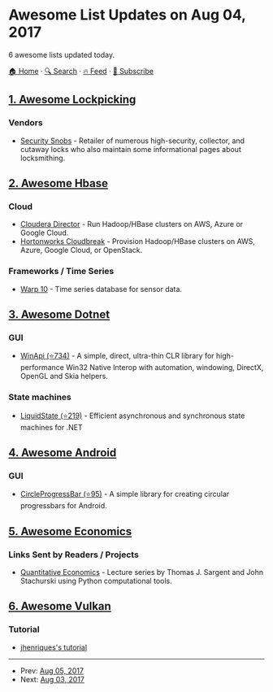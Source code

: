 # Awesome List Updates on Aug 04, 2017

6 awesome lists updated today.

[🏠 Home](/README.md) · [🔍 Search](https://www.trackawesomelist.com/search/) · [🔥 Feed](https://www.trackawesomelist.com/rss.xml) · [📮 Subscribe](https://trackawesomelist.us17.list-manage.com/subscribe?u=d2f0117aa829c83a63ec63c2f&id=36a103854c)



## [1. Awesome Lockpicking](/content/fabacab/awesome-lockpicking/README.md)

### Vendors

*   [Security Snobs](https://securitysnobs.com/) - Retailer of numerous high-security, collector, and cutaway locks who also maintain some informational pages about locksmithing.

## [2. Awesome Hbase](/content/rayokota/awesome-hbase/README.md)

### Cloud

*   [Cloudera Director](https://www.cloudera.com/products/product-components/cloudera-director.html) - Run Hadoop/HBase clusters on AWS, Azure or Google Cloud.
*   [Hortonworks Cloudbreak](https://hortonworks.com/open-source/cloudbreak/) - Provision Hadoop/HBase clusters on AWS, Azure, Google Cloud, or OpenStack.

### Frameworks / Time Series

*   [Warp 10](http://www.warp10.io) - Time series database for sensor data.

## [3. Awesome Dotnet](/content/quozd/awesome-dotnet/README.md)

### GUI

*   [WinApi (⭐734)](https://github.com/prasannavl/WinApi) - A simple, direct, ultra-thin CLR library for high-performance Win32 Native Interop with automation, windowing, DirectX, OpenGL and Skia helpers.

### State machines

*   [LiquidState (⭐219)](https://github.com/prasannavl/LiquidState) - Efficient asynchronous and synchronous state machines for .NET

## [4. Awesome Android](/content/JStumpp/awesome-android/README.md)

### GUI

*   [CircleProgressBar (⭐95)](https://github.com/emre1512/CircleProgressBar) - A simple library for creating circular progressbars for Android.

## [5. Awesome Economics](/content/antontarasenko/awesome-economics/README.md)

### Links Sent by Readers / Projects

*   [Quantitative Economics](https://lectures.quantecon.org/py/index.html) - Lecture series by Thomas J. Sargent and John Stachurski using Python computational tools.

## [6. Awesome Vulkan](/content/vinjn/awesome-vulkan/README.md)

### Tutorial

*   [jhenriques's tutorial](http://jhenriques.net/development.html)

---

- Prev: [Aug 05, 2017](/content/2017/08/05/README.md)
- Next: [Aug 03, 2017](/content/2017/08/03/README.md)